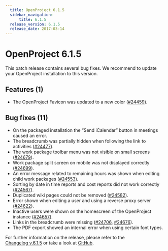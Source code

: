 ```yaml
---
  title: OpenProject 6.1.5
  sidebar_navigation:
      title: 6.1.5
  release_version: 6.1.5
  release_date: 2017-03-14
---
```


# OpenProject 6.1.5

This patch release contains several bug fixes. We recommend to update
your OpenProject installation to this version.

## Features (1)

  - The OpenProject Favicon was updated to a new color
    ([#24459](https://community.openproject.com/wp/24459)).

## Bug fixes (11)

  - On the packaged installation the “Send iCalendar” button in meetings
    caused an error.
  - The breadcrumb was partially hidden when following the link to
    activities
    ([#24477](https://community.openproject.com/wp/24477)).
  - The work package toolbar menu was not visible on small screens
    ([#24679](https://community.openproject.com/wp/24679)).
  - Work package split screen on mobile was not displayed correctly
    ([#24699](https://community.openproject.com/wp/24699)).
  - An error message related to remaining hours was shown when editing
    child work packages
    ([#24553](https://community.openproject.com/wp/24553)).
  - Sorting by date in time reports and cost reports did not work
    correctly
    ([#24567](https://community.openproject.com/wp/24567)).
  - Duplicated wiki pages could not be removed
    ([#24582](https://community.openproject.com/wp/24582)).
  - Error shown when editing a user and using a reverse proxy server
    ([#24622](https://community.openproject.com/wp/24622)).
  - Inactive users were shown on the homescreen of the OpenProject
    instance
    ([#24657](https://community.openproject.com/wp/24657)).
  - Links in the breadcrumb were missing
    ([#24706](https://community.openproject.com/wp/24706),
    [#24676](https://community.openproject.com/wp/24676)).
  - The PDF export showed an internal error when using certain font
    types.

For further information on the release, please refer to the  
[Changelog v.6.1.5](https://community.openproject.com/versions/828) 
or take a look at
[GitHub](https://github.com/opf/openproject/tree/v6.1.5).


